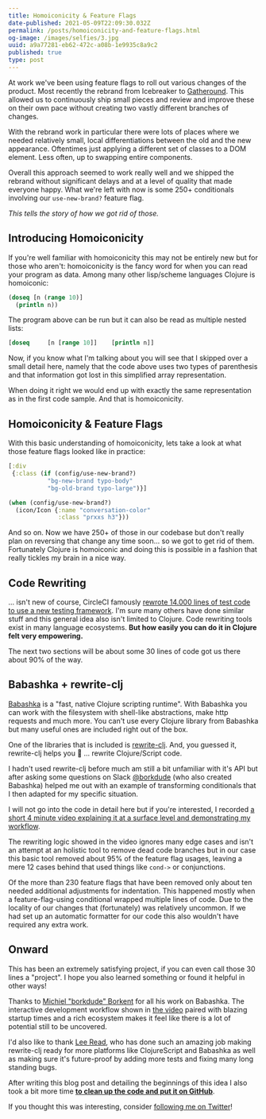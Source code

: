 ```yaml
---
title: Homoiconicity & Feature Flags
date-published: 2021-05-09T22:09:30.032Z
permalink: /posts/homoiconicity-and-feature-flags.html
og-image: /images/selfies/3.jpg
uuid: a9a77281-eb62-472c-a08b-1e9935c8a9c2
published: true
type: post
---
```

At work we've been using feature flags to roll out various changes of the product. Most recently the rebrand from Icebreaker to [Gatheround](https://gatheround.com). This allowed us to continuously ship small pieces and review and improve these on their own pace without creating two vastly different branches of changes.

With the rebrand work in particular there were lots of places where we needed relatively small, local differentiations between the old and the new appearance. Oftentimes just applying a different set of classes to a DOM element. Less often, up to swapping entire components.

Overall this approach seemed to work really well and we shipped the rebrand without significant delays and at a level of quality that made everyone happy.
What we're left with now is some 250+ conditionals involving our `use-new-brand?` feature flag.

*This tells the story of how we got rid of those.*

## Introducing Homoiconicity

If you're well familiar with homoiconicity this may not be entirely new but for those who aren't: homoiconicity is the fancy word for when you can read your program as data. Among many other lisp/scheme languages Clojure is homoiconic:

```clojure
(doseq [n (range 10)]
  (println n))
```

The program above can be run but it can also be read as multiple nested lists:

```clojure
[doseq     [n [range 10]]    [println n]]
```

Now, if you know what I'm talking about you will see that I skipped over a small detail here, namely that the code above uses two types of parenthesis and that information got lost in this simplified array representation.

When doing it right we would end up with exactly the same representation as in the first code sample. And that is homoiconicity.

## Homoiconicity & Feature Flags

With this basic understanding of homoiconicity, lets take a look at what those feature flags looked like in practice:

```clojure
[:div
 {:class (if (config/use-new-brand?)
           "bg-new-brand typo-body"
           "bg-old-brand typo-large")}]
```

```clojure
(when (config/use-new-brand?)
  (icon/Icon {:name "conversation-color"
              :class "prxxs h3"}))
```

And so on. Now we have 250+ of those in our codebase but don't really plan on reversing that change any time soon... so we got to get rid of them. Fortunately Clojure is homoiconic and doing this is possible in a fashion that really tickles my brain in a nice way. 

## Code Rewriting

... isn't new of course, CircleCI famously [rewrote 14.000 lines of test code to use a new testing framework](https://circleci.com/blog/rewriting-your-test-suite-in-clojure-in-24-hours/). I'm sure many others have done similar stuff and this general idea also isn't limited to Clojure. Code rewriting tools exist in many language ecosystems. **But how easily you can do it in Clojure felt very empowering.** 

The next two sections will be about some 30 lines of code got us there about 90% of the way.

## Babashka + rewrite-clj

[Babashka](https://babashka.org/) is a "fast, native Clojure scripting runtime". With Babashka you can work with the filesystem with shell-like abstractions, make http requests and much more. You can't use every Clojure library from Babashka but many useful ones are included right out of the box. 

One of the libraries that is included is [rewrite-clj](https://github.com/clj-commons/rewrite-clj). And, you guessed it, rewrite-clj helps you 🥁 ... rewrite Clojure/Script code. 

I hadn't used rewrite-clj before much am still a bit unfamiliar with it's API but after asking some questions on Slack [@borkdude](https://twitter.com/borkdude) (who also created Babashka) helped me out with an example of transforming conditionals that I then adapted for my specific situation.

I will not go into the code in detail here but if you're interested, I recorded [a short 4 minute video explaining it at a surface level and demonstrating my workflow](https://www.loom.com/share/70c1d3c45d9f45e9833344b5bd076813).

The rewriting logic showed in the video ignores many edge cases and isn't an attempt at an holistic tool to remove dead code branches but in our case this basic tool removed about 95% of the feature flag usages, leaving a mere 12 cases behind that used things like `cond->` or conjunctions.

Of the more than 230 feature flags that have been removed only about ten needed additional adjustments for indentation. This happened mostly when a feature-flag-using conditional wrapped multiple lines of code. Due to the locality of our changes that (fortunately) was relatively uncommon. If we had set up an automatic formatter for our code this also wouldn't have required any extra work.

## Onward

This has been an extremely satisfying project, if you can even call those 30 lines a "project". I hope you also learned something or found it helpful in other ways!

Thanks to [Michiel "borkdude" Borkent](https://github.com/sponsors/borkdude) for all his work on Babashka. The interactive development workflow shown in [the video](https://www.loom.com/share/70c1d3c45d9f45e9833344b5bd076813) paired with blazing startup times and a rich ecosystem makes it feel like there is a lot of potential still to be uncovered.

I'd also like to thank [Lee Read](https://github.com/lread), who has done such an amazing job making rewrite-clj ready for more platforms like ClojureScript and Babashka as well as making sure it's future-proof by adding more tests and fixing many long standing bugs.

After writing this blog post and detailing the beginnings of this idea I also took a bit more time **[to clean up the code and put it on GitHub](https://github.com/martinklepsch/prune-feature-flags.clj)**.

If you thought this was interesting, consider [following me on Twitter](https://twitter.com/martinklepsch)!